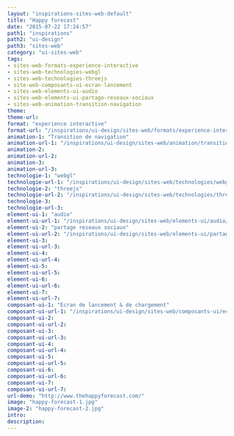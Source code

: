 ```yaml
---
layout: "inspirations-sites-web-default"
title: "Happy forecast"
date: "2015-07-22 17:24:57"
path1: "inspirations"
path2: "ui-design"
path3: "sites-web"
category: "ui-sites-web"
tags:
- sites-web-formats-experience-interactive
- sites-web-technologies-webgl
- sites-web-technologies-threejs
- site-web-composants-ui-ecran-lancement
- sites-web-elements-ui-audio
- sites-web-elements-ui-partage-reseaux-sociaux
- sites-web-animation-transition-navigation
theme:
theme-url:
format: "experience interactive"
format-url: "/inspirations/ui-design/sites-web/formats/experience-interactive/"
animation-1: "Transition de navigation"
animation-url-1: "/inspirations/ui-design/sites-web/animation/transition-navigation/"
animation-2:
animation-url-2:
animation-3:
animation-url-3:
technologie-1: "webgl"
technologie-url-1: "/inspirations/ui-design/sites-web/technologies/webgl/"
technologie-2: "threejs"
technologie-url-2: "/inspirations/ui-design/sites-web/technologies/threejs/"
technologie-3:
technologie-url-3:
element-ui-1: "audio"
element-ui-url-1: "/inspirations/ui-design/sites-web/elements-ui/audio/"
element-ui-2: "partage reseaux sociaux"
element-ui-url-2: "/inspirations/ui-design/sites-web/elements-ui/partage-reseaux-sociaux/"
element-ui-3:
element-ui-url-3:
element-ui-4:
element-ui-url-4:
element-ui-5:
element-ui-url-5:
element-ui-6:
element-ui-url-6:
element-ui-7:
element-ui-url-7:
composant-ui-1: "Ecran de lancement & de chargement"
composant-ui-url-1: "/inspirations/ui-design/sites-web/composants-ui/ecran-lancement/"
composant-ui-2:
composant-ui-url-2:
composant-ui-3:
composant-ui-url-3:
composant-ui-4:
composant-ui-url-4:
composant-ui-5:
composant-ui-url-5:
composant-ui-6:
composant-ui-url-6:
composant-ui-7:
composant-ui-url-7:
url-demo: "http://www.thehappyforecast.com/"
image: "happy-forecast-1.jpg"
image-2: "happy-forecast-2.jpg"
intro:
description:
---
```

